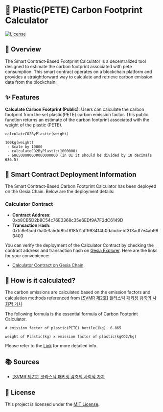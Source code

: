 # 🥤 Plastic(PETE) Carbon Footprint Calculator

[![License](https://img.shields.io/badge/License-MIT-blue.svg)](LICENSE)

## 📖 Overview
The Smart Contract-Based Footprint Calculator is a decentralized tool designed to estimate the carbon footprint associated with pete consumption. This smart contract operates on a blockchain platform and provides a straightforward way to calculate and retrieve carbon emission data from the blockchain.

## ✨ Features
**Calculate Carbon Footprint (Public)**: Users can calculate the carbon footprint from the set plastic(PETE) carbon emission factor. This public function returns an estimate of the carbon footprint associated with the weight of the plastic (PETE).
```
calculateCO2ByPlastic(weight)

100kg(weight)
 - Scale by 10000
 - calculateCO2ByPlastic(1000000)
 - 686500000000000000000 (in UI it should be divided by 18 decimals 686.5)
```

## 🚀 Smart Contract Deployment Information

The Smart Contract-Based Carbon Footprint Calculator has been deployed on the Gesia Chain. Below are the deployment details:

### Calculator Contract

- **Contract Address**: 0xb8CB5D2b8C54c76E3368c35e6EDf9A7F2dC6149D
- **Transaction Hash**: 0x1c8e15dd75a0e1a5dd8fcf818fd1aff993414b0dabdcebf313adf7e4ab993403

You can verify the deployment of the Calculator Contract by checking the contract address and transaction hash on [Gesia Explorer](https://explorer.gesia.io). Here are the links for your convenience:

- [Calculator Contract on Gesia Chain](https://explorer.gesia.io/address/0xb8CB5D2b8C54c76E3368c35e6EDf9A7F2dC6149D)


## 📝 How is it calculated?
The carbon emissions are calculated based on the emission factors and calculation methods referenced from [[SVMR 제2호] 플라스틱 패키징 감축의 사회적 가치](https://svhub.co.kr/contents/info?id=2433)

The following formula is the essential formula of Carbon Footprint Calculator.
``` plain
# emission factor of plastic(PETE) bottle(1kg): 6.865

weight of Plastic(kg) x emission factor of plastic(kgCO2/kg)
 ```

 Please refer to the [Link](https://docs.google.com/spreadsheets/d/1Ux_1j0GeKGeHm8ODT-M-Hr23sCayQYw70shNw2le0Bs/edit#gid=1301856501) for more detailed info.

## 📚 Sources
- [[SVMR 제2호] 플라스틱 패키징 감축의 사회적 가치](https://svhub.co.kr/contents/info?id=2433)

## 📄 License
This project is licensed under the [MIT License](LICENSE).